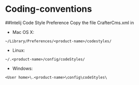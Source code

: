 # Coding-conventions

##Intelij Code Style Preference
Copy the file CrafterCms.xml in

* Mac OS X:
```
~/Library/Preferences/<product-name>/codestyles/
```
* Linux:
```
~/.<product-name>/config/codeStyles/
```
* Windows:
```
<User home>\.<product-name>\config\codeStyles\
```    

